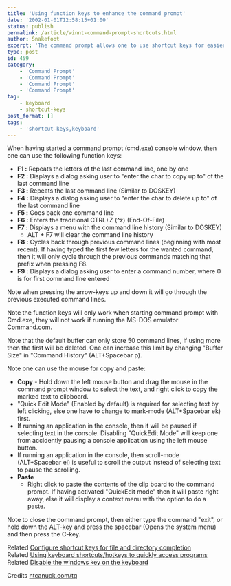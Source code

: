 ```yaml
---
title: 'Using function keys to enhance the command prompt'
date: '2002-01-01T12:58:15+01:00'
status: publish
permalink: /article/winnt-command-prompt-shortcuts.html
author: Snakefoot
excerpt: 'The command prompt allows one to use shortcut keys for easier navigation.'
type: post
id: 459
category:
    - 'Command Prompt'
    - 'Command Prompt'
    - 'Command Prompt'
    - 'Command Prompt'
tag:
    - keyboard
    - shortcut-keys
post_format: []
tags:
    - 'shortcut-keys,keyboard'
---
```

When having started a command prompt (cmd.exe) console window, then one can use the following function keys:

- **F1 :** Repeats the letters of the last command line, one by one
- **F2 :** Displays a dialog asking user to "enter the char to copy up to" of the last command line
- **F3 :** Repeats the last command line (Similar to DOSKEY)
- **F4 :** Displays a dialog asking user to "enter the char to delete up to" of the last command line
- **F5 :** Goes back one command line
- **F6 :** Enters the traditional CTRL+Z (^z) (End-Of-File)
- **F7 :** Displays a menu with the command line history (Similar to DOSKEY) 
  - ALT + F7 will clear the command line history
- **F8 :** Cycles back through previous command lines (beginning with most recent). If having typed the first few letters for the wanted command, then it will only cycle through the previous commands matching that prefix when pressing F8.
- **F9 :** Displays a dialog asking user to enter a command number, where 0 is for first command line entered
 
 Note when pressing the arrow-keys up and down it will go through the previous executed command lines.  
  
 Note the function keys will only work when starting command prompt with Cmd.exe, they will not work if running the MS-DOS emulator Command.com.  
  
 Note that the default buffer can only store 50 command lines, if using more then the first will be deleted. One can increase this limit by changing "Buffer Size" in "Command History" (ALT+Spacebar p).  
  
 Note one can use the mouse for copy and paste:
  - **Copy** - Hold down the left mouse button and drag the mouse in the command prompt window to select the text, and right click to copy the marked text to clipboard. 
  - "Quick Edit Mode" (Enabled by default) is required for selecting text by left clicking, else one have to change to mark-mode (ALT+Spacebar ek) first.
  - If running an application in the console, then it will be paused if selecting text in the console. Disabling "QuickEdit Mode" will keep one from accidently pausing a console application using the left mouse button.
  - If running an application in the console, then scroll-mode (ALT+Spacebar el) is useful to scroll the output instead of selecting text to pause the scrolling.
- **Paste**
  - Right click to paste the contents of the clip board to the command prompt. If having activated "QuickEdit mode" then it will paste right away, else it will display a context menu with the option to do a paste.
 
 Note to close the command prompt, then either type the command "exit", or hold down the ALT-key and press the spacebar (Opens the system menu) and then press the C-key.  
  
 Related [Configure shortcut keys for file and directory completion](/article/winnt-file-directory-completion.html)  
 Related [Using keyboard shortcuts/hotkeys to quickly access programs](/article/windows-keyboard-shortcuts.html)  
 Related [Disable the windows key on the keyboard](/article/winnt-scancode-map.html)  
  
 Credits [ntcanuck.com/tq](http://ntcanuck.com/tq)
